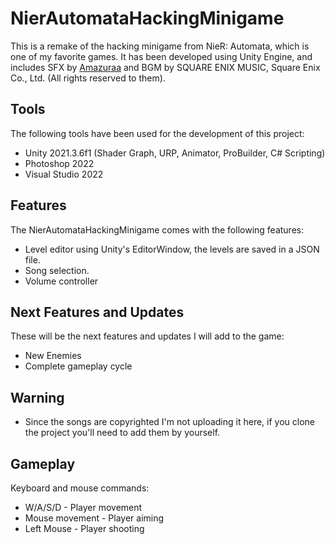 # NierAutomataHackingMinigame

This is a remake of the hacking minigame from NieR: Automata, which is one of my favorite games. It has been developed using Unity Engine, and includes SFX by [Amazuraa](https://github.com/Amazuraa/) and BGM by SQUARE ENIX MUSIC, Square Enix Co., Ltd. (All rights reserved to them).

## Tools
The following tools have been used for the development of this project:
- Unity 2021.3.6f1 (Shader Graph, URP, Animator, ProBuilder, C# Scripting)
- Photoshop 2022
- Visual Studio 2022

## Features
The NierAutomataHackingMinigame comes with the following features:
- Level editor using Unity's EditorWindow, the levels are saved in a JSON file.
- Song selection.
- Volume controller

## Next Features and Updates
These will be the next features and updates I will add to the game:
- New Enemies
- Complete gameplay cycle

## Warning
- Since the songs are copyrighted I'm not uploading it here, if you clone the project you'll need to add them by yourself.

## Gameplay
Keyboard and mouse commands:
- W/A/S/D - Player movement
- Mouse movement - Player aiming
- Left Mouse - Player shooting

